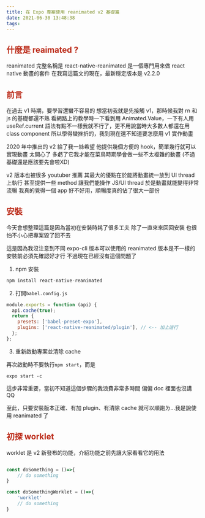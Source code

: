 ```yaml
---
title: 在 Expo 專案使用 reanimated v2 基礎篇
date: 2021-06-30 13:48:38
tags:
---
```


## <font color="#BC2C1A">什麼是 reaimated ?</font>

reanimated 完整名稱是 react-native-reanimated
是一個專門用來做 react native 動畫的套件
在我寫這篇文的現在，最新穩定版本是 v2.2.0

## <font color="#BC2C1A">前言</font>

在過去 v1 時期，要學習還蠻不容易的
想當初我就是先接觸 v1，那時候我對 rn 和 js 的基礎都還不熟
看網路上的教學時一下看到用 Animated.Value，一下有人用 useRef.current
語法有點不一樣我就不行了，更不用說當時大多數人都還在用 class component
所以學得蠻挫折的，我到現在還不知道要怎麼用 v1 實作動畫

2020 年中推出的 v2 給了我一絲希望
他提供幾個方便的 hook，簡單幾行就可以實現動畫
太開心了
多虧了它我才能在菜鳥時期學會做一些不太複雜的動畫
(不過基礎還是應該要先會啦XD)

v2 版本也被很多 youtuber 推薦
其最大的優點在於能將動畫統一放到 UI thread 上執行
甚至提供一些 method 讓我們能操作 JS/UI thread
於是動畫就能變得非常流暢
我真的覺得一個 app 好不好用，順暢度真的佔了很大一部份

## <font color="#BC2C1A">安裝</font>

今天會想整理這篇是因為當初在安裝時耗了很多工夫
除了一直來來回回安裝
也很怕不小心把專案毀了回不去

這是因為我沒注意到不同 expo-cli 版本可以使用的 reanimated 版本是不一樣的
安裝前必須先確認好才行
不過現在已經沒有這個問題了

1. npm 安裝

```javascript
npm install react-native-reanimated
```

2. 打開`babel.config.js`

```javascript
module.exports = function (api) {
  api.cache(true);
  return {
    presets: ['babel-preset-expo'],
    plugins: ['react-native-reanimated/plugin'], // <-- 加上這行
  };
};
```

3. 重新啟動專案並清除 cache

再次啟動時不要執行`npm start`，而是

```
expo start -c
```

這步非常重要，當初不知道這個步驟的我浪費非常多時間
偏偏 doc 裡面也沒講 QQ

至此，只要安裝版本正確、有加 plugin、有清除 cache
就可以順跑ㄌ...我是說使用 reanimated 了


## <font color="#BC2C1A">初探 worklet</font>

worklet 是 v2 新發布的功能，介紹功能之前先讓大家看看它的用法

```javascript

const doSomething = ()=>{
    // do something
}

const doSomethingWorklet = ()=>{
    'worklet'
    // do something
}

```